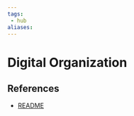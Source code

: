```yaml
---
tags:
 - hub
aliases:
---
```


# Digital Organization
<!--
	This can be empty
	This can be an index
	This can be it's own note
-->

## References

- [README](/README.md)
